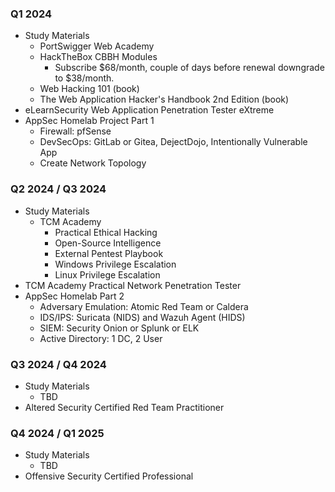 ### Q1 2024
- Study Materials
	- PortSwigger Web Academy
	- HackTheBox CBBH Modules
		- Subscribe $68/month, couple of days before renewal downgrade to $38/month.
	- Web Hacking 101 (book)
	- The Web Application Hacker's Handbook 2nd Edition (book)
- eLearnSecurity Web Application Penetration Tester eXtreme
- AppSec Homelab Project Part 1
	- Firewall: pfSense
	- DevSecOps: GitLab or Gitea, DejectDojo, Intentionally Vulnerable App
	- Create Network Topology
### Q2 2024  / Q3 2024
- Study Materials
	- TCM Academy
		- Practical Ethical Hacking
		- Open-Source Intelligence
		- External Pentest Playbook
		- Windows Privilege Escalation
		- Linux Privilege Escalation
- TCM Academy Practical Network Penetration Tester
- AppSec Homelab Part 2
	- Adversary Emulation: Atomic Red Team or Caldera
	- IDS/IPS: Suricata (NIDS) and Wazuh Agent (HIDS)
	- SIEM: Security Onion or Splunk or ELK
	- Active Directory: 1 DC, 2 User
### Q3 2024 / Q4 2024
- Study Materials
	- TBD
- Altered Security Certified Red Team Practitioner
### Q4 2024 / Q1 2025
- Study Materials
	- TBD
- Offensive Security Certified Professional